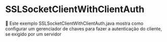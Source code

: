 # SSLSocketClientWithClientAuth
:key: Este exemplo SSLSocketClientWithClientAuth.java mostra como configurar um gerenciador de chaves para fazer a autenticação do cliente, se exigido por um servidor
